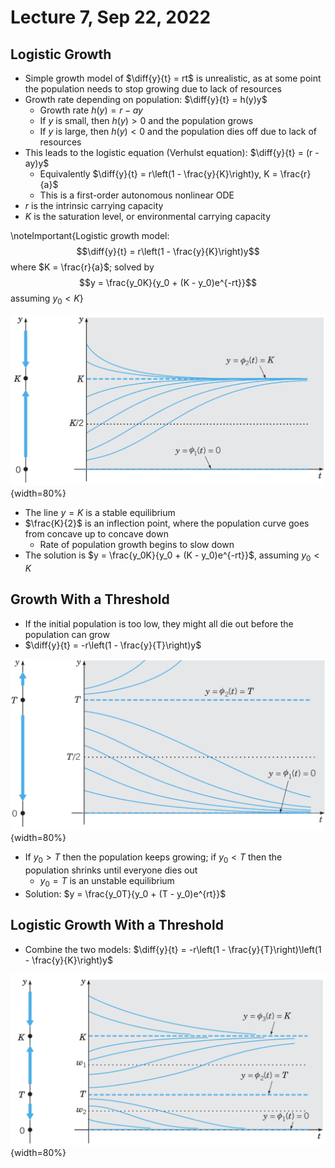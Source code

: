 # Lecture 7, Sep 22, 2022

## Logistic Growth

* Simple growth model of $\diff{y}{t} = rt$ is unrealistic, as at some point the population needs to stop growing due to lack of resources
* Growth rate depending on population: $\diff{y}{t} = h(y)y$
	* Growth rate $h(y) = r - ay$
	* If $y$ is small, then $h(y) > 0$ and the population grows
	* If $y$ is large, then $h(y) < 0$ and the population dies off due to lack of resources
* This leads to the logistic equation (Verhulst equation): $\diff{y}{t} = (r - ay)y$
	* Equivalently $\diff{y}{t} = r\left(1 - \frac{y}{K}\right)y, K = \frac{r}{a}$
	* This is a first-order autonomous nonlinear ODE
* $r$ is the intrinsic carrying capacity
* $K$ is the saturation level, or environmental carrying capacity

\noteImportant{Logistic growth model: $$\diff{y}{t} = r\left(1 - \frac{y}{K}\right)y$$ where $K = \frac{r}{a}$; solved by $$y = \frac{y_0K}{y_0 + (K - y_0)e^{-rt}}$$ assuming $y_0 < K$}

![Solutions to the logistic model](imgs/lec7_1.png){width=80%}

* The line $y = K$ is a stable equilibrium
* $\frac{K}{2}$ is an inflection point, where the population curve goes from concave up to concave down
	* Rate of population growth begins to slow down
* The solution is $y = \frac{y_0K}{y_0 + (K - y_0)e^{-rt}}$, assuming $y_0 < K$

## Growth With a Threshold

* If the initial population is too low, they might all die out before the population can grow
* $\diff{y}{t} = -r\left(1 - \frac{y}{T}\right)y$

![Solutions to the growth with a threshold model](imgs/lec7_2.png){width=80%}

* If $y_0 > T$ then the population keeps growing; if $y_0 < T$ then the population shrinks until everyone dies out
	* $y_0 = T$ is an unstable equilibrium
* Solution: $y = \frac{y_0T}{y_0 + (T - y_0)e^{rt}}$

## Logistic Growth With a Threshold

* Combine the two models: $\diff{y}{t} = -r\left(1 - \frac{y}{T}\right)\left(1 - \frac{y}{K}\right)y$

![Solutions to the logistic growth with a threshold model](imgs/lec7_3.png){width=80%}

